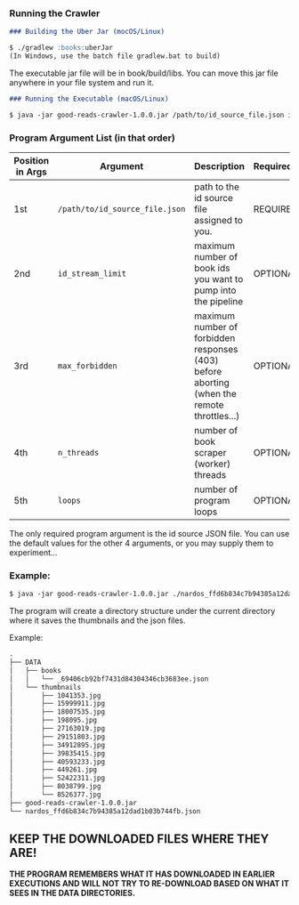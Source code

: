 ### Running the Crawler

```markdown
### Building the Uber Jar (mocOS/Linux)

$ ./gradlew :books:uberJar
(In Windows, use the batch file gradlew.bat to build)
```
The executable jar file will be in book/build/libs. You can move this jar file anywhere in your file system and run it.

```markdown
### Running the Executable (macOS/Linux)

$ java -jar good-reads-crawler-1.0.0.jar /path/to/id_source_file.json id_stream_limit max_forbidden n_threads loops
```
### Program Argument List (in that order)

Position in Args | Argument | Description | Required/Optional 
---- | --- | --- | ---
1st | ```/path/to/id_source_file.json``` | path to the id source file assigned to you. | REQUIRED 
2nd | ```id_stream_limit``` | maximum number of book ids you want to pump into the pipeline | OPTIONAL
3rd | ```max_forbidden``` | maximum number of forbidden responses (403) before aborting (when the remote throttles...) | OPTIONAL
4th | ```n_threads``` | number of book scraper (worker) threads | OPTIONAL
5th | ```loops``` | number of program loops | OPTIONAL

The only required program argument is the id source JSON file. You can use the default values for the other 4 arguments, or you may supply them to experiment...

### Example:

```markdown
$ java -jar good-reads-crawler-1.0.0.jar ./nardos_ffd6b834c7b94385a12dad1b03b744fb.json 1000 10 5
```

The program will create a directory structure under the current directory where it saves the thumbnails and the json files.

Example:

```markdown
.
├── DATA
│   ├── books
│   │   └── _69406cb92bf7431d84304346cb3683ee.json
│   └── thumbnails
│       ├── 1041353.jpg
│       ├── 15999911.jpg
│       ├── 18007535.jpg
│       ├── 198095.jpg
│       ├── 27163019.jpg
│       ├── 29151803.jpg
│       ├── 34912895.jpg
│       ├── 39835415.jpg
│       ├── 40593233.jpg
│       ├── 449261.jpg
│       ├── 52422311.jpg
│       ├── 8038799.jpg
│       └── 8526377.jpg
├── good-reads-crawler-1.0.0.jar
└── nardos_ffd6b834c7b94385a12dad1b03b744fb.json
```
## KEEP THE DOWNLOADED FILES WHERE THEY ARE! 

**THE PROGRAM REMEMBERS WHAT IT HAS DOWNLOADED IN EARLIER EXECUTIONS AND WILL NOT TRY TO RE-DOWNLOAD BASED ON WHAT IT SEES IN THE DATA DIRECTORIES.** 